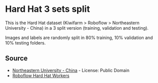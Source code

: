 # Hard Hat 3 sets split

This is the Hard Hat dataset (Kiwifarm > Roboflow > Northeastern University - China) in a 3 split version (training, validation and testing).

Images and labels are randomly split in 80% training, 10% validation and 10% testing folders.

## Source
* [Northeastern University - China](https://dataverse.harvard.edu/dataset.xhtml?persistentId=doi:10.7910/DVN/7CBGOS) - License: Public Domain
* [Roboflow Hard Hat Workers](https://public.roboflow.ai/object-detection/hard-hat-workers)
